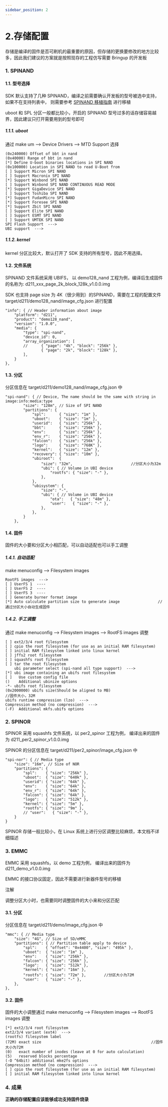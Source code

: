 ```yaml
---
sidebar_position: 2
---
```


# 2.存储配置

存储是编译的固件是否可刷机的最重要的原因，但存储的更换要修改的地方比较多，因此我们建议的方案就是按照现存的工程仿写需要 Bringup 的开发板

### 1. SPINAND

#### 1.1. 型号选择

SDK 默认支持了几种 SPINAND，编译之前需要确认开发板的型号被选中支持，如果不在支持列表中， 则需要参考 [SPINAND 移植指南](../memory/spinand/index.html#ref-luban-spinand) 进行移植

uboot 和 SPL 分区一般都比较小，开启的 SPINAND 型号过多的话存储容易越界，因此建议只打开需要用到的型号即可

##### 1.1.1. uboot

通过 make um –> Device Drivers –> MTD Support 选择

```
(0x240000) Offset of bbt in nand
(0x40000) Range of bbt in nand
[*] Define U-boot binaries locations in SPI NAND
(0x100000) Location in SPI NAND to read U-Boot from
[ ] Support Micron SPI NAND
[ ] Support Macronix SPI NAND
[*] Support Winbond SPI NAND
[ ] Support Winbond SPI NAND CONTINUOUS READ MODE
[*] Support GigaDevice SPI NAND
[ ] Support Toshiba SPI NAND
[*] Support FudanMicro SPI NAND
[*] Support Foresee SPI NAND
[*] Support Zbit SPI NAND
[ ] Support Elite SPI NAND
[ ] Support ESMT SPI NAND
[ ] Support UMTEK SPI NAND
SPI Flash Support  --->
UBI support  --->
```

##### 1.1.2. kernel

kernel 分区比较大，默认打开了 SDK 支持的所有型号，因此不用选择。

#### 1.2. 文件系统

SPINAND 文件系统采用 UBIFS， 以 demo128_nand 工程为例，编译后生成固件的名称为: d211_xxx_page_2k_block_128k_v1.0.0.img

SDK 也支持 page size 为 4K（很少用到）的SPINAND，需要在工程的配置文件 target/d211/demo128_nand/image_cfg.json 进行配置

```
"info": { // Header information about image
    "platform": "d211",
    "product": "demo128_nand",
    "version": "1.0.0",
    "media": {
        "type": "spi-nand",
        "device_id": 0,
        "array_organization": [
        //      { "page": "4k", "block": "256k" },
                { "page": "2k", "block": "128k" },
        ],
    }
},
```

#### 1.3. 分区

分区信息在 target/d211/demo128_nand/image_cfg.json 中

```
"spi-nand": { // Device, The name should be the same with string in image:info:media:type
        "size": "128m", // Size of SPI NAND
        "partitions": {
            "spl":      { "size": "1m" },
            "uboot":    { "size": "1m" },
            "userid":   { "size": "256k" },
            "bbt":      { "size": "256k" },
            "env":      { "size": "256k" },
            "env_r":    { "size": "256k" },
            "falcon":   { "size": "256k" },
            "logo":     { "size": "768K" },
            "kernel":   { "size": "12m" },
            "recovery": { "size": "10m" },
            "ubiroot":  {
                "size": "32m",                          //分区大小为32m
                "ubi": { // Volume in UBI device
                    "rootfs": { "size": "-" },
                },
            },
            "ubisystem": {
                "size": "-",
                "ubi": { // Volume in UBI device
                    "ota":   { "size": "48m" },
                    "user":   { "size": "-" },
                },
            },
        }
    },
```

#### 1.4. 固件

固件的大小要和分区大小相匹配，可以自动适配也可以手工调整

##### 1.4.1. 自动适配

make menuconfig –> Filesystem images

```
RootFS images  --->
[ ] UserFS 1  ----
[ ] UserFS 2  ----
[ ] UserFS 3  ----
[ ] Generate burner format image
[*] Auto calculate partition size to generate image                 //通过分区大小自动生成固件
```

##### 1.4.2. 手工调整

通过 make menuconfig –> Filesystem images –> RootFS images 调整

```
[ ] ext2/3/4 root filesystem
[ ] cpio the root filesystem (for use as an initial RAM filesystem)
[ ] initial RAM filesystem linked into linux kernel
[ ] jffs2 root filesystem
[ ] squashfs root filesystem
[ ] tar the root filesystem
    ubi parameter select (spi-nand all type support)  --->
[*] ubi image containing an ubifs root filesystem
[ ]   Use custom config file
()    Additional ubinize options
-*- ubifs root filesystem
(0x2000000) ubifs size(Should be aligned to MB)                      //固件大小，32M
ubifs runtime compression (lzo)  --->
Compression method (no compression)  --->
(-F)  Additional mkfs.ubifs options
```

### 2. SPINOR

SPINOR 采用 squashfs 文件系统，以 per2_spinor 工程为例， 编译出来的固件为 d211_per2_spinor_v1.0.0.img

SPINOR 的分区信息在 target/d211/per2_spinor/image_cfg.json 中

```
"spi-nor": { // Media type
    "size": "16m", // Size of NOR
    "partitions": {
        "spl":    { "size": "256k" },
        "uboot":  { "size": "640k" },
        "userid": { "size": "64k" },
        "env":    { "size": "64k" },
        "env_r":  { "size": "64k" },
        "falcon": { "size": "64k" },
        "logo":   { "size": "512k" },
        "kernel": { "size": "5m" },
        "rootfs": { "size": "9m" },
        // "user":   { "size": "-" },
    }
}
```

SPINOR 存储一般比较小，在 Linux 系统上进行分区调整比较麻烦，本文档不详细描述

### 3. EMMC

EMMC 采用 squashfs，以 demo 工程为例， 编译出来的固件为 d211_demo_v1.0.0.img

EMMC 的接口协议固定，因此不需要进行新器件型号的移植

注解

调整分区大小时，也需要同时调整固件的大小来和分区匹配

#### 3.1. 分区

分区信息在 target/d211/demo/image_cfg.json 中

```
"mmc": { // Media type
    "size": "4G", // Size of SD/eMMC
    "partitions": { // Partition table apply to device
        "spl":    { "offset": "0x4400", "size": "495k" },
        "uboot":  { "size": "1m" },
        "env":    { "size": "256k" },
        "falcon": { "size": "256k" },
        "logo":   { "size": "512k" },
        "kernel": { "size": "16m" },
        "rootfs": { "size": "72m" },        //分区大小为72M
        "user":   { "size": "-" },
    },
},
```

#### 3.2. 固件

固件的大小调整通过 make menuconfig –> Filesystem images –> RootFS images 调整

```
[*] ext2/3/4 root filesystem
ext2/3/4 variant (ext4)  --->
(rootfs) filesystem label
(72M) exact size                                                 //固件大小为72M
(0)   exact number of inodes (leave at 0 for auto calculation)
(5)   reserved blocks percentage
(-O ^64bit) additional mke2fs options
Compression method (no compression)  --->
[ ] cpio the root filesystem (for use as an initial RAM filesystem)
[ ] initial RAM filesystem linked into linux kernel
```

### 4. 成果

**正确的存储配置应该能够成功支持固件烧录**
